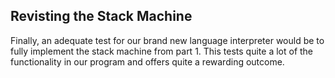 ## Revisting the Stack Machine

Finally, an adequate test for our brand new language interpreter would be to fully implement the stack machine from part 1. This tests quite a lot of the functionality in our program and offers quite a rewarding outcome.